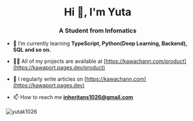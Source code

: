 <h1 align="center">Hi 👋, I'm Yuta</h1>
<h3 align="center">A Student from Infomatics</h3>

- 🌱 I’m currently learning **TypeScript, Python(Deep Learning, Backend), SQL and so on.**

- 👨‍💻 All of my projects are available at [https://kawachann.com/product](https://kawaport.pages.dev/product)

- 📝 I regularly write articles on [https://kawachann.com](https://kawaport.pages.dev)

- 📫 How to reach me **inheritans1026@gmail.com**

<p>&nbsp;<img align="center" src="https://github-readme-stats.vercel.app/api?username=yutak1026&show_icons=true&locale=en" alt="yutak1026" /></p>
